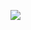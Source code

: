 ![](http://a2.qpic.cn/psb?/V107iJB72u9mCg/WtDVzV96*Cdo9Q0IDOkFG48X6SA0McpLorqYPXQWnio!/c/dDEBAAAAAAAA&ek=1&kp=1&pt=0&bo=rgGuAQAAAAARFyA!&tl=1&vuin=242164545&tm=1529492400&sce=60-2-2&rf=0-0)
